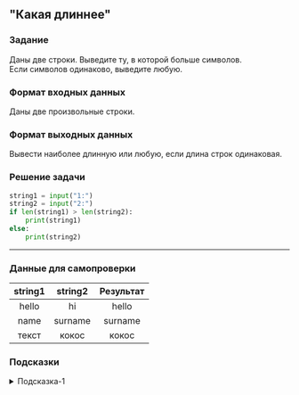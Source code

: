 ## "Какая длиннее"

### Задание

Даны две строки. Выведите ту, в которой больше символов. \
Если символов одинаково, выведите любую.

### Формат входных данных

Даны две произвольные строки.

### Формат выходных данных

Вывести наиболее длинную или любую, если длина строк одинаковая.

### Решение задачи

```python
string1 = input("1:")
string2 = input("2:")
if len(string1) > len(string2):
    print(string1)
else:
    print(string2)
```

---

### Данные для самопроверки

| string1 | string2 |Результат |
| :---: | :---: | :---: |
| hello |   hi  | hello |
| name |   surname  | surname |
| текст |  кокос   | кокос |


### Подсказки

<details>
<summary>Подсказка-1</summary>
Вспомните про функцию len()
</details>
